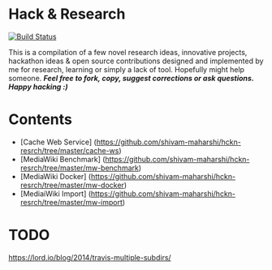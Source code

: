 # Hack & Research
[![Build Status](https://travis-ci.org/shivam-maharshi/Algorithms.svg?branch=master)](https://travis-ci.org/shivam-maharshi/Algorithms)

This is a compilation of a few novel research ideas, innovative projects, hackathon ideas & open source contributions designed and implemented by me for research, learning or simply a lack of tool. Hopefully might help someone. _**Feel free to fork, copy, suggest corrections or ask questions. Happy hacking :)**_

# Contents
* [Cache Web Service] (https://github.com/shivam-maharshi/hckn-resrch/tree/master/cache-ws)
* [MediaWiki Benchmark] (https://github.com/shivam-maharshi/hckn-resrch/tree/master/mw-benchmark) 
* [MediaWiki Docker] (https://github.com/shivam-maharshi/hckn-resrch/tree/master/mw-docker)
* [MediaiWiki Import] (https://github.com/shivam-maharshi/hckn-resrch/tree/master/mw-import)

# TODO
https://lord.io/blog/2014/travis-multiple-subdirs/
